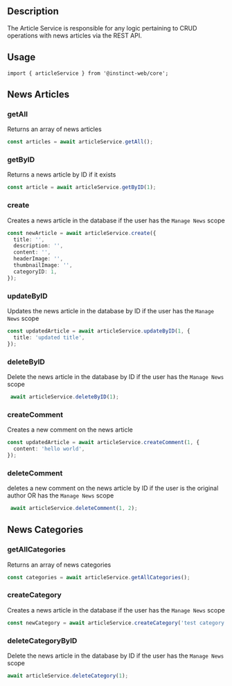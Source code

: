 ## Description
The Article Service is responsible for any logic pertaining to CRUD operations with news articles via the REST API.

## Usage
```
import { articleService } from '@instinct-web/core';
```

## News Articles

### getAll
Returns an array of news articles
```typescript
const articles = await articleService.getAll();
```

### getByID
Returns a news article by ID if it exists
```typescript
const article = await articleService.getByID(1);
```

### create
Creates a news article in the database if the user has the `Manage News` scope
```typescript
const newArticle = await articleService.create({
  title: '',
  description: '',
  content: '',
  headerImage: '',
  thumbnailImage: '',
  categoryID: 1,
});
```

### updateByID
Updates the news article in the database by ID if the user has the `Manage News` scope
```typescript
const updatedArticle = await articleService.updateByID(1, {
  title: 'updated title',
});
```

### deleteByID
Delete the news article in the database by ID if the user has the `Manage News` scope
```typescript
 await articleService.deleteByID(1);
```

### createComment
Creates a new comment on the news article
```typescript
const updatedArticle = await articleService.createComment(1, {
  content: 'hello world',
});
```

### deleteComment
deletes a new comment on the news article by ID if the user is the original author OR has the `Manage News` scope
```typescript
 await articleService.deleteComment(1, 2);
```

## News Categories

### getAllCategories
Returns an array of news categories
```typescript
const categories = await articleService.getAllCategories();
```

### createCategory
Creates a news article in the database if the user has the `Manage News` scope
```typescript
const newCategory = await articleService.createCategory('test category', 'red');
```

### deleteCategoryByID
Delete the news article in the database by ID if the user has the `Manage News` scope
```typescript
await articleService.deleteCategory(1);
```
